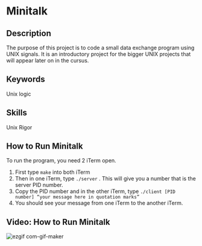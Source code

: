 # Minitalk

## Description
The purpose of this project is to code a small data exchange program using UNIX signals. It is an introductory project for the bigger UNIX projects that will appear later on in the cursus.

## Keywords
Unix logic

## Skills
Unix
Rigor


## How to Run Minitalk
To run the program, you need 2 iTerm open.

1. First type `make` into both iTerm
2. Then in one iTerm, type `./server` . This will give you a number that is the server PID number.
3. Copy the PID number and in the other iTerm, type `./client [PID number] “your message here in quotation marks”`
4. You should see your message from one iTerm to the another iTerm.

## Video: How to Run Minitalk

![ezgif com-gif-maker](https://user-images.githubusercontent.com/87255552/173819635-07222d93-8bb0-48b4-8afb-945d6676b856.gif)
